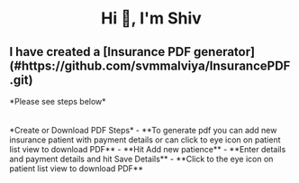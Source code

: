 <h1 align="center">Hi 👋, I'm Shiv</h1>
<h2 > I have created a [Insurance PDF generator](#https://github.com/svmmalviya/InsurancePDF.git)</h2>
*Please see steps below*
</br></br></br>
 *Create or Download PDF Steps*
- **To generate pdf you can add new insurance patient with payment details or can click to eye icon on patient list view to download PDF**
- **Hit Add new patience**
- **Enter details and payment details and hit Save Details**
- **Click to the eye icon on patient list view to download PDF**


